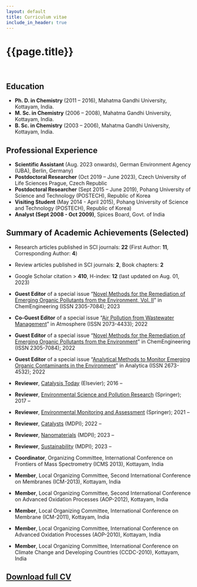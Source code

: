 ```yaml
---
layout: default
title: Curriculum vitae
include_in_header: true
---
```


<style>
    tab1 { padding-left: 4em; }
</style>

<h1>{{page.title}}</h1>

<p style="text-align: justify;"><tab1></tab1></p>

<h2>Education</h2>

- <b>Ph. D. in Chemistry</b> (2011 – 2016), Mahatma Gandhi University, Kottayam, India.
- <b>M. Sc. in Chemistry</b> (2006 – 2008), Mahatma Gandhi University, Kottayam, India.
- <b>B. Sc. in Chemistry</b> (2003 – 2006), Mahatma Gandhi University, Kottayam, India.


<h2>Professional Experience</h2>

- <b>Scientific Assistant</b> (Aug. 2023 onwards), German Environment Agency (UBA), Berlin, Germany)
- <b>Postdoctoral Researcher</b> (Oct 2019 – June 2023), Czech University of Life Sciences Prague, Czech Republic
- <b>Postdoctoral Researcher</b> (Sept 2015 – June 2019), Pohang University of Science and Technology (POSTECH), Republic of Korea
- <b>Visiting Student</b> (May 2014 - April 2015), Pohang University of Science and Technology (POSTECH), Republic of Korea)
- <b>Analyst (Sept 2008 - Oct 2009)</b>, Spices Board, Govt. of India

<h2>Summary of Academic Achievements (Selected)</h2>

- Research articles published in SCI journals: <b>22</b> (First Author: <b>11</b>, Corresponding Author: <b>4</b>)
- Review articles published in SCI journals: <b>2</b>, Book chapters: <b>2</b>
- Google Scholar citation > <b>410</b>, H-index: <b>12</b> (last updated on Aug. 01, 2023)
- <b>Guest Editor</b> of a special issue “<a href="https://www.mdpi.com/journal/ChemEngineering/special_issues/VB2R1T3H03" target="_blank">Novel Methods for the Remediation of Emerging Organic Pollutants from the Environment, Vol. II</a>” in ChemEngineering (ISSN 2305-7084); 2023
- <b>Co-Guest Editor</b> of a special issue “<a href="https://www.mdpi.com/journal/atmosphere/special_issues/Air_Wastewater" target="_blank">Air Pollution from Wastewater Management</a>” in Atmosphere (ISSN 2073-4433); 2022
- <b>Guest Editor</b> of a special issue “<a href="https://www.mdpi.com/journal/ChemEngineering/special_issues/remediation_organic_pollutants" target="_blank">Novel Methods for the Remediation of Emerging Organic Pollutants from the Environment</a>” in ChemEngineering (ISSN 2305-7084); 2022
- <b>Guest Editor</b> of a special issue “<a href="https://www.mdpi.com/journal/analytica/special_issues/analytical_methods_organic_contaminants" target="_blank">Analytical Methods to Monitor Emerging Organic Contaminants in the Environment</a>” in Analytica (ISSN 2673-4532); 2022
- <b>Reviewer</b>, <a href="https://www.sciencedirect.com/journal/catalysis-today" target="_blank">Catalysis Today</a> (Elsevier); 2016 –
- <b>Reviewer</b>, <a href="https://www.springer.com/journal/11356" target="_blank">Environmental Science and Pollution Research</a> (Springer); 2017 –
- <b>Reviewer</b>, <a href="https://www.springer.com/journal/10661" target="_blank">Environmental Monitoring and Assessment</a> (Springer); 2021 –
- <b>Reviewer</b>, <a href="https://www.mdpi.com/journal/catalysts" target="_blank">Catalysts</a> (MDPI); 2022 –

- <b>Reviewer</b>, <a href="https://www.mdpi.com/journal/nanomaterials" target="_blank">Nanomaterials</a> (MDPI); 2023 –
- <b>Reviewer</b>, <a href="https://www.mdpi.com/journal/sustainability" target="_blank">Sustainability</a> (MDPI); 2023 –
- <b>Coordinator</b>, Organizing Committee, International Conference on Frontiers of Mass Spectrometry (ICMS 2013), Kottayam, India
- <b>Member</b>, Local Organizing Committee, Second International Conference on Membranes (ICM-2013), Kottayam, India
- <b>Member</b>, Local Organizing Committee, Second International Conference on Advanced Oxidation Processes (AOP-2012), Kottayam, India
- <b>Member</b>, Local Organizing Committee, International Conference on Membrane (ICM-2011), Kottayam, India
- <b>Member</b>, Local Organizing Committee, International Conference on Advanced Oxidation Processes (AOP-2010), Kottayam, India
- <b>Member</b>, Local Organizing Committee, International Conference on Climate Change and Developing Countries (CCDC-2010), Kottayam, India

<h2><a href="https://github.com/sunilsresearch/sunilsresearch.github.io/blob/master/assets/Dr-SunilPaulMathew_CV.pdf?raw=true" target="_blank">Download full CV</a></h2>
